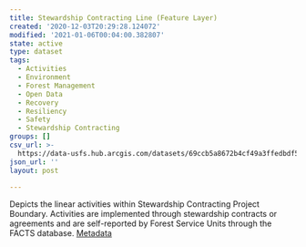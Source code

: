```yaml
---
title: Stewardship Contracting Line (Feature Layer)
created: '2020-12-03T20:29:28.124072'
modified: '2021-01-06T00:04:00.382807'
state: active
type: dataset
tags:
  - Activities
  - Environment
  - Forest Management
  - Open Data
  - Recovery
  - Resiliency
  - Safety
  - Stewardship Contracting
groups: []
csv_url: >-
  https://data-usfs.hub.arcgis.com/datasets/69ccb5a8672b4cf49a3ffedbdf525960_2.csv?outSR=%7B%22latestWkid%22%3A4269%2C%22wkid%22%3A4269%7D
json_url: ''
layout: post

---
```

Depicts the linear activities within Stewardship Contracting Project Boundary. Activities are implemented through stewardship contracts or agreements and are self-reported by Forest Service Units through the FACTS database. <a href='https://data.fs.usda.gov/geodata/edw/edw_resources/meta/S_USA.Activity_StwrdshpCntrctng_LN.xml' target='_blank'>Metadata</a>
